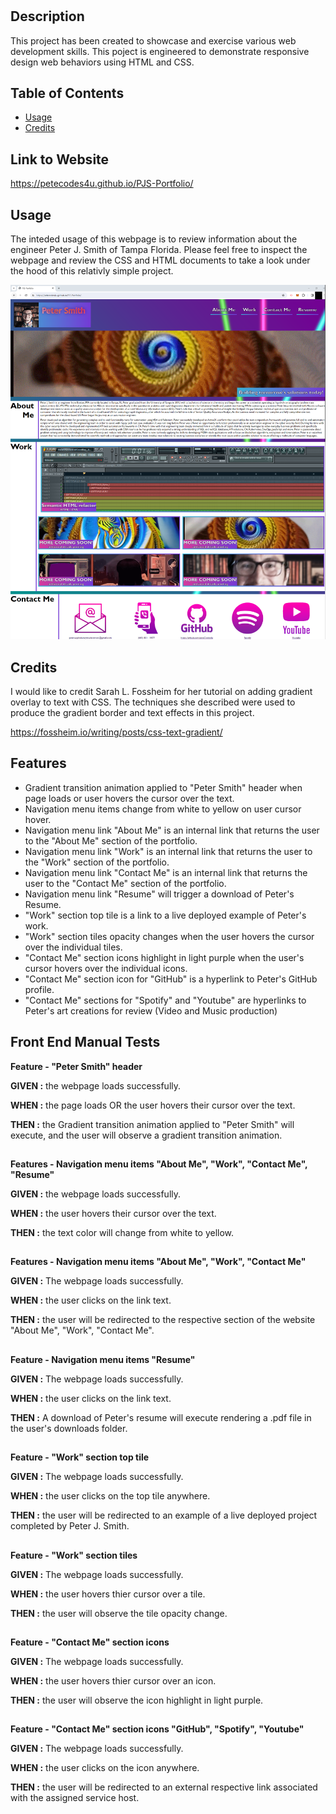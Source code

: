 # <Peter J. Smith Portfolio>

## Description

This project has been created to showcase and exercise various web development skills. This poject is engineered to demonstrate responsive design web behaviors using HTML and CSS.   

## Table of Contents

- [Usage](#usage)
- [Credits](#credits)

## Link to Website
https://petecodes4u.github.io/PJS-Portfolio/

## Usage

The inteded usage of this webpage is to review information about the engineer Peter J. Smith of Tampa Florida. Please feel free to inspect the webpage and review the CSS and HTML documents to take a look under the hood of this relativly simple project. 

![](./assets/images/pScreenshot.png)

## Credits
I would like to credit Sarah L. Fossheim for her tutorial on adding gradient overlay to text with CSS. The techniques she described were used to produce the gradient border and text effects in this project.

https://fossheim.io/writing/posts/css-text-gradient/

## Features

- Gradient transition animation applied to "Peter Smith" header when page loads or user hovers the cursor over the text.
- Navigation menu items change from white to yellow on user cursor hover.
- Navigation menu link "About Me" is an internal link that returns the user to the "About Me" section of the portfolio.
- Navigation menu link "Work" is an internal link that returns the user to the "Work" section of the portfolio.
- Navigation menu link "Contact Me" is an internal link that returns the user to the "Contact Me" section of the portfolio.
- Navigation menu link "Resume" will trigger a download of Peter's Resume. 
- "Work" section top tile is a link to a live deployed example of Peter's work.
- "Work" section tiles opacity changes when the user hovers the cursor over the individual tiles.
- "Contact Me" section icons highlight in light purple when the user's cursor hovers over the individual icons.
- "Contact Me" section icon for "GitHub" is a hyperlink to Peter's GitHub profile.
- "Contact Me" sections for "Spotify" and "Youtube" are hyperlinks to Peter's art creations for review (Video and Music production) 


## Front End Manual Tests
 
 **Feature - "Peter Smith" header**
 
 **GIVEN :** the webpage loads successfully.
 
 **WHEN :** the page loads OR the user hovers their cursor over the text.
 
 **THEN :** the Gradient transition animation applied to "Peter Smith" will execute, and the user will observe a gradient transition animation.

##

 **Features - Navigation menu items "About Me", "Work", "Contact Me", "Resume"**

 **GIVEN :** the webpage loads successfully.  
 
 **WHEN :** the user hovers their cursor over the text.
 
 **THEN :** the text color will change from white to yellow. 

##

 **Features - Navigation menu items "About Me", "Work", "Contact Me"**

 **GIVEN :** The webpage loads successfully.
 
 **WHEN :** the user clicks on the link text.
 
 **THEN :** the user will be redirected to the respective section of the website "About Me", "Work", "Contact Me".

##

 **Feature - Navigation menu items "Resume"**

 **GIVEN :** The webpage loads successfully.
 
 **WHEN :** the user clicks on the link text.
 
 **THEN :** A download of Peter's resume will execute rendering a .pdf file in the user's downloads folder.

##

 **Feature - "Work" section top tile**

 **GIVEN :** The webpage loads successfully.

 **WHEN :** the user clicks on the top tile anywhere.
 
 **THEN :** the user will be redirected to an example of a live deployed project completed by Peter J. Smith.

##

 **Feature - "Work" section tiles**

 **GIVEN :** The webpage loads successfully.
 
 **WHEN :** the user hovers thier cursor over a tile.
 
 **THEN :** the user will observe the tile opacity change.

##

 **Feature - "Contact Me" section icons** 

 **GIVEN :** The webpage loads successfully.
 
 **WHEN :** the user hovers thier cursor over an icon.
 
 **THEN :** the user will observe the icon highlight in light purple.

##
  **Feature - "Contact Me" section icons "GitHub", "Spotify", "Youtube"**

 **GIVEN :** The webpage loads successfully.
 
 **WHEN :** the user clicks on the icon anywhere.
 
 **THEN :** the user will be redirected to an external respective link associated with the assigned service host.


 



  
